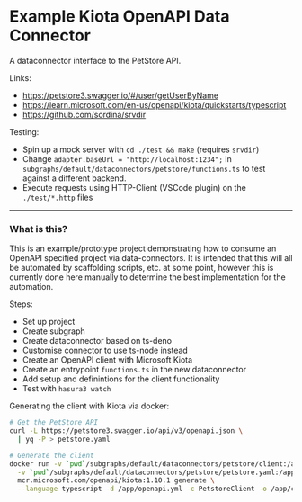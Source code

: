 # Example Kiota OpenAPI Data Connector

A dataconnector interface to the PetStore API.

Links:

* https://petstore3.swagger.io/#/user/getUserByName
* https://learn.microsoft.com/en-us/openapi/kiota/quickstarts/typescript
* https://github.com/sordina/srvdir

Testing:

* Spin up a mock server with `cd ./test && make` (requires `srvdir`)
* Change `adapter.baseUrl = "http://localhost:1234";` in `subgraphs/default/dataconnectors/petstore/functions.ts` to test against a different backend.
* Execute requests using HTTP-Client (VSCode plugin) on the `./test/*.http` files

---

### What is this?

This is an example/prototype project demonstrating how to consume an OpenAPI specified project via data-connectors. It is intended that this will all be automated by scaffolding scripts, etc. at some point, however this is currently done here manually to determine the best implementation for the automation.

Steps:

* Set up project
* Create subgraph
* Create dataconnector based on ts-deno
* Customise connector to use ts-node instead
* Create an OpenAPI client with Microsoft Kiota
* Create an entrypoint `functions.ts` in the new dataconnector
* Add setup and definintions for the client functionality
* Test with `hasura3 watch`

Generating the client with Kiota via docker:

```sh
# Get the PetStore API
curl -L https://petstore3.swagger.io/api/v3/openapi.json \
  | yq -P > petstore.yaml

# Generate the client
docker run -v `pwd`/subgraphs/default/dataconnectors/petstore/client:/app/client \
  -v `pwd`/subgraphs/default/dataconnectors/petstore/petstore.yaml:/app/openapi.yml \
  mcr.microsoft.com/openapi/kiota:1.10.1 generate \
  --language typescript -d /app/openapi.yml -c PetstoreClient -o /app/client
```